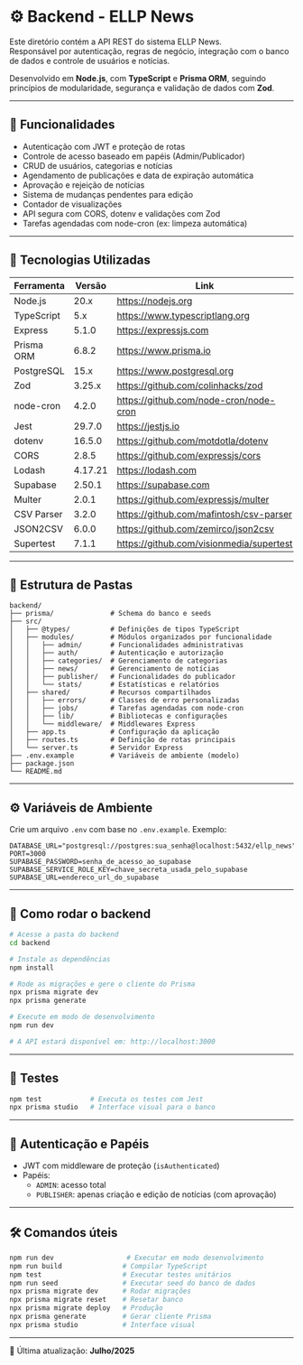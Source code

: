 # ⚙️ Backend - ELLP News

Este diretório contém a API REST do sistema ELLP News.  
Responsável por autenticação, regras de negócio, integração com o banco de dados e controle de usuários e notícias.

Desenvolvido em **Node.js**, com **TypeScript** e **Prisma ORM**, seguindo princípios de modularidade, segurança e validação de dados com **Zod**.

---

## 🎯 Funcionalidades

- Autenticação com JWT e proteção de rotas
- Controle de acesso baseado em papéis (Admin/Publicador)
- CRUD de usuários, categorias e notícias
- Agendamento de publicações e data de expiração automática
- Aprovação e rejeição de notícias
- Sistema de mudanças pendentes para edição
- Contador de visualizações
- API segura com CORS, dotenv e validações com Zod
- Tarefas agendadas com node-cron (ex: limpeza automática)

---

## 🧱 Tecnologias Utilizadas

| Ferramenta    | Versão     | Link                                |
|---------------|------------|-------------------------------------|
| Node.js       | 20.x       | https://nodejs.org                  |
| TypeScript    | 5.x        | https://www.typescriptlang.org      |
| Express       | 5.1.0      | https://expressjs.com               |
| Prisma ORM    | 6.8.2      | https://www.prisma.io               |
| PostgreSQL    | 15.x       | https://www.postgresql.org          |
| Zod           | 3.25.x     | https://github.com/colinhacks/zod   |
| node-cron     | 4.2.0      | https://github.com/node-cron/node-cron |
| Jest          | 29.7.0     | https://jestjs.io                   |
| dotenv        | 16.5.0     | https://github.com/motdotla/dotenv |
| CORS          | 2.8.5      | https://github.com/expressjs/cors   |
| Lodash        | 4.17.21    | https://lodash.com                  |
| Supabase      | 2.50.1     | https://supabase.com                |
| Multer        | 2.0.1      | https://github.com/expressjs/multer |
| CSV Parser    | 3.2.0      | https://github.com/mafintosh/csv-parser |
| JSON2CSV      | 6.0.0      | https://github.com/zemirco/json2csv |
| Supertest     | 7.1.1      | https://github.com/visionmedia/supertest |

---

## 📁 Estrutura de Pastas

```
backend/
├── prisma/              # Schema do banco e seeds
├── src/
│   ├── @types/          # Definições de tipos TypeScript
│   ├── modules/         # Módulos organizados por funcionalidade
│   │   ├── admin/       # Funcionalidades administrativas
│   │   ├── auth/        # Autenticação e autorização
│   │   ├── categories/  # Gerenciamento de categorias
│   │   ├── news/        # Gerenciamento de notícias
│   │   ├── publisher/   # Funcionalidades do publicador
│   │   └── stats/       # Estatísticas e relatórios
│   ├── shared/          # Recursos compartilhados
│   │   ├── errors/      # Classes de erro personalizadas
│   │   ├── jobs/        # Tarefas agendadas com node-cron
│   │   ├── lib/         # Bibliotecas e configurações
│   │   └── middleware/  # Middlewares Express
│   ├── app.ts           # Configuração da aplicação
│   ├── routes.ts        # Definição de rotas principais
│   └── server.ts        # Servidor Express
├── .env.example         # Variáveis de ambiente (modelo)
├── package.json
└── README.md
```

---

## ⚙️ Variáveis de Ambiente

Crie um arquivo `.env` com base no `.env.example`. Exemplo:

```env
DATABASE_URL="postgresql://postgres:sua_senha@localhost:5432/ellp_news"
PORT=3000
SUPABASE_PASSWORD=senha_de_acesso_ao_supabase
SUPABASE_SERVICE_ROLE_KEY=chave_secreta_usada_pelo_supabase
SUPABASE_URL=endereco_url_do_supabase
```

---

## 🚀 Como rodar o backend

```bash
# Acesse a pasta do backend
cd backend

# Instale as dependências
npm install

# Rode as migrações e gere o cliente do Prisma
npx prisma migrate dev
npx prisma generate

# Execute em modo de desenvolvimento 
npm run dev

# A API estará disponível em: http://localhost:3000
```

---

## 🧪 Testes

```bash
npm test            # Executa os testes com Jest
npx prisma studio   # Interface visual para o banco
```

---

## 🔐 Autenticação e Papéis

- JWT com middleware de proteção (`isAuthenticated`)
- Papéis:
  - `ADMIN`: acesso total
  - `PUBLISHER`: apenas criação e edição de notícias (com aprovação)

---

## 🛠️ Comandos úteis

```bash
npm run dev                  # Executar em modo desenvolvimento
npm run build               # Compilar TypeScript
npm test                    # Executar testes unitários
npm run seed                # Executar seed do banco de dados
npx prisma migrate dev      # Rodar migrações
npx prisma migrate reset    # Resetar banco
npx prisma migrate deploy   # Produção
npx prisma generate         # Gerar cliente Prisma
npx prisma studio           # Interface visual
```

---

📅 Última atualização: **Julho/2025**

